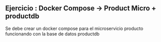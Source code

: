 ## Ejercicio : Docker Compose -> Product Micro + productdb

Se debe crear un docker compose para el microservicio producto funcionando con la base de datos productdb


